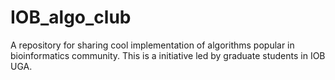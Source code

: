# IOB_algo_club
A repository for sharing cool implementation of algorithms popular in bioinformatics community. This is a initiative led by graduate students in IOB UGA. 
